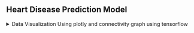 <a name="readme-top"></a>


<!-- ABOUT THE PROJECT -->
## Heart Disease Prediction Model
<details>
  <summary>Data Visualization Using plotly and connectivity graph using tensorflow</summary><details>
  <img src="C:\Users\ameli\Downloads\linear_regression.png" name="linear_regression">
  <img src="image-url" name="image-name">
  <img src="image-url" name="image-name">
</details>

Prediction Model:

* Uses <b>machine learning</b> methods to make a classification model. 
* Made in Jupyter Notebook environment.
* Currently uses plotly for data visualization. 

<p align="right">(<a href="#readme-top">back to top</a>)</p>
### Built With

Languages used:

* Python

<p align="right">(<a href="#readme-top">back to top</a>)</p>



<!-- UPDATES -->
## Updates

- [X] Load in .csv dataset using tensorflow and pandas.
- [X] Use pandas to output table and graph from dataset.
- [X] Use tensorflor for ML classification.
- [ ] Work on increasing accuracy %.

<p align="right">(<a href="#readme-top">back to top</a>)</p>

<!-- CONTACT -->
## Contact

Amelie Gomez - ameliegomez0@gmail.com

Project Link: [https://github.com/agrnerd17/PythonGUI](https://github.com/agrnerd17/PythonGUI)

<p align="right">(<a href="#readme-top">back to top</a>)</p>
